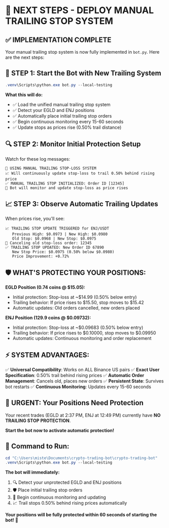 # 🚀 NEXT STEPS - DEPLOY MANUAL TRAILING STOP SYSTEM

## ✅ IMPLEMENTATION COMPLETE

Your manual trailing stop system is now fully implemented in `bot.py`. Here are the next steps:

## 🎯 **STEP 1: Start the Bot with New Trailing System**

```powershell
.venv\Scripts\python.exe bot.py --local-testing
```

**What this will do:**
- ✅ Load the unified manual trailing stop system
- ✅ Detect your EGLD and ENJ positions  
- ✅ Automatically place initial trailing stop orders
- ✅ Begin continuous monitoring every 15-60 seconds
- ✅ Update stops as prices rise (0.50% trail distance)

## 🔍 **STEP 2: Monitor Initial Protection Setup**

Watch for these log messages:
```
🔄 USING MANUAL TRAILING STOP-LOSS SYSTEM
📈 Will continuously update stop-loss to trail 0.50% behind rising price
✅ MANUAL TRAILING STOP INITIALIZED: Order ID [12345]
🔄 Bot will monitor and update stop-loss as price rises
```

## 📈 **STEP 3: Observe Automatic Trailing Updates**

When prices rise, you'll see:
```
📈 TRAILING STOP UPDATE TRIGGERED for ENJ/USDT
   Previous High: $0.0973 | New High: $0.0980
   Old Stop: $0.0968 | New Stop: $0.0975
🔄 Canceling old stop-loss order: 12345
✅ TRAILING STOP UPDATED: New Order ID 67890
   New Stop Price: $0.0975 (0.50% below $0.0980)
   Price Improvement: +0.72%
```

## 🛡️ **WHAT'S PROTECTING YOUR POSITIONS:**

**EGLD Position (0.74 coins @ $15.05):**
- Initial protection: Stop-loss at ~$14.99 (0.50% below entry)
- Trailing behavior: If price rises to $15.50, stop moves to $15.42
- Automatic updates: Old orders cancelled, new orders placed

**ENJ Position (129.9 coins @ $0.09732):**
- Initial protection: Stop-loss at ~$0.09683 (0.50% below entry) 
- Trailing behavior: If price rises to $0.10000, stop moves to $0.09950
- Automatic updates: Continuous monitoring and order replacement

## ⚡ **SYSTEM ADVANTAGES:**

✅ **Universal Compatibility**: Works on ALL Binance US pairs
✅ **Exact User Specification**: 0.50% trail behind rising prices
✅ **Automatic Order Management**: Cancels old, places new orders
✅ **Persistent State**: Survives bot restarts
✅ **Continuous Monitoring**: Updates every 15-60 seconds

## 🚨 **URGENT: Your Positions Need Protection**

Your recent trades (EGLD at 2:37 PM, ENJ at 12:49 PM) currently have **NO TRAILING STOP PROTECTION**. 

**Start the bot now to activate automatic protection!**

## 📱 **Command to Run:**

```powershell
cd "C:\Users\miste\Documents\crypto-trading-bot\crypto-trading-bot"
.venv\Scripts\python.exe bot.py --local-testing
```

**The bot will immediately:**
1. 🔍 Detect your unprotected EGLD and ENJ positions
2. 🛡️ Place initial trailing stop orders  
3. 🔄 Begin continuous monitoring and updating
4. 📈 Trail stops 0.50% behind rising prices automatically

**Your positions will be fully protected within 60 seconds of starting the bot!** 🎯
